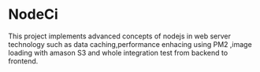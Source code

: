 # NodeCi


This project implements advanced concepts of nodejs in web server technology such as data caching,performance enhacing using PM2 ,image loading with amason S3 
and whole integration test  from backend to frontend.
